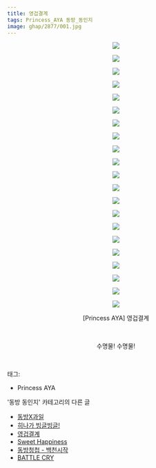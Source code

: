 ```yaml
---
title: 영겁결계
tags: Princess_AYA 동방_동인지
image: ghap/2877/001.jpg
---
```

<div class="article">
<p style="text-align: center; clear: none; float: none;"><img src="{{ site.nasurl }}/ghap/2877/001.jpg"/></p>
<p style="text-align: center; clear: none; float: none;"><img src="{{ site.nasurl }}/ghap/2877/002.jpg"/></p>
<p style="text-align: center; clear: none; float: none;"><img src="{{ site.nasurl }}/ghap/2877/003.jpg"/></p>
<p style="text-align: center; clear: none; float: none;"><img src="{{ site.nasurl }}/ghap/2877/004.jpg"/></p>
<p style="text-align: center; clear: none; float: none;"><img src="{{ site.nasurl }}/ghap/2877/005.jpg"/></p>
<p style="text-align: center; clear: none; float: none;"><img src="{{ site.nasurl }}/ghap/2877/006.jpg"/></p>
<p style="text-align: center; clear: none; float: none;"><img src="{{ site.nasurl }}/ghap/2877/007.jpg"/></p>
<p style="text-align: center; clear: none; float: none;"><img src="{{ site.nasurl }}/ghap/2877/008.jpg"/></p>
<p style="text-align: center; clear: none; float: none;"><img src="{{ site.nasurl }}/ghap/2877/009.jpg"/></p>
<p style="text-align: center; clear: none; float: none;"><img src="{{ site.nasurl }}/ghap/2877/010.jpg"/></p>
<p style="text-align: center; clear: none; float: none;"><img src="{{ site.nasurl }}/ghap/2877/011.jpg"/></p>
<p style="text-align: center; clear: none; float: none;"><img src="{{ site.nasurl }}/ghap/2877/012.jpg"/></p>
<p style="text-align: center; clear: none; float: none;"><img src="{{ site.nasurl }}/ghap/2877/013.jpg"/></p>
<p style="text-align: center; clear: none; float: none;"><img src="{{ site.nasurl }}/ghap/2877/014.jpg"/></p>
<p style="text-align: center; clear: none; float: none;"><img src="{{ site.nasurl }}/ghap/2877/015.jpg"/></p>
<p style="text-align: center; clear: none; float: none;"><img src="{{ site.nasurl }}/ghap/2877/016.jpg"/></p>
<p style="text-align: center; clear: none; float: none;"><img src="{{ site.nasurl }}/ghap/2877/017.jpg"/></p>
<p style="text-align: center; clear: none; float: none;"><img src="{{ site.nasurl }}/ghap/2877/018.jpg"/></p>
<p style="text-align: center; clear: none; float: none;"><img src="{{ site.nasurl }}/ghap/2877/019.jpg"/></p>
<p style="text-align: center; clear: none; float: none;"><img src="{{ site.nasurl }}/ghap/2877/020.jpg"/></p>
<p style="text-align: center; clear: none; float: none;"><img src="{{ site.nasurl }}/ghap/2877/021.jpg"/></p>
<p style="text-align: center; clear: none; float: none;">[Princess AYA] 영겁결계</p>
<p style="text-align: center; clear: none; float: none;"><br/></p>
<p style="text-align: center; clear: none; float: none;">수명물! 수명물!</p>
<p style="text-align: center; clear: none; float: none;"><br/></p>
</div><div class="tagTrail">
<p>태그: </p>
<ul>
<li>Princess AYA</li>
</ul>
</div><div class="another">
<p>'동방 동인지' 카테고리의 다른 글</p>
<ul>
<li><a href="/2016-12-10-ghap_2879">동방X과일</a></li>
<li><a href="/2016-12-10-ghap_2878">히나가 빙글빙글!</a></li>
<li><a href="/2016-12-10-ghap_2877">영겁결계</a></li>
<li><a href="/2016-12-10-ghap_2876">Sweet Happiness</a></li>
<li><a href="/2016-12-09-ghap_2875">동방청첩 - 백천시작</a></li>
<li><a href="/2016-12-09-ghap_2874">BATTLE CRY</a></li>
</ul>
</div><div class="cb_module cb_fluid">
<div class="cb_wrt cb_profile">
</div><!-- commentList close -->
</div>